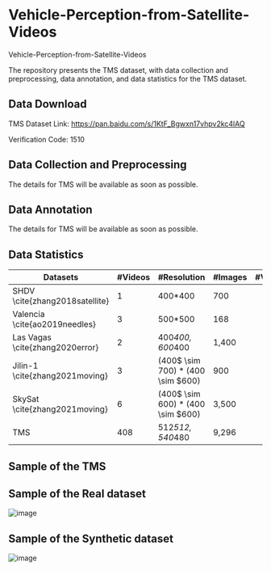 # Vehicle-Perception-from-Satellite-Videos


Vehicle-Perception-from-Satellite-Videos


The repository presents the TMS dataset, with data collection and preprocessing, data annotation, and data statistics for the TMS dataset.


## Data Download  
 
 TMS Dataset Link: https://pan.baidu.com/s/1KtF_Bgwxn17vhpv2kc4lAQ

 
Verification Code: 1510 

## Data Collection and Preprocessing
The details for TMS will be available as soon as possible.

## Data Annotation
The details for TMS will be available as soon as possible.

 
## Data Statistics

| Datasets                        | \#Videos | \#Resolution                      | \#Images | \#Vehicles |     |         |    Tasks   |              |              | Availability |
|---------------------------------|----------|-----------------------------------|----------|:----------:|-----|---------|:----------:|--------------|--------------|--------------|
| SHDV \cite{zhang2018satellite}  | 1        | 400*400                           | 700      | --         | --  | --      | \Checkmark | \XSolidBrush | \XSolidBrush | No           |
| Valencia \cite{ao2019needles}   | 3        | 500*500                           | 168      | 7          | 41  | 3,211   | \Checkmark | \XSolidBrush | \XSolidBrush | Yes          |
| Las Vagas \cite{zhang2020error} | 2        | 400*400, 600*400                  | 1,400    | 27         | 86  | 80,047  | \Checkmark | \XSolidBrush | \XSolidBrush | Yes          |
| Jilin-1 \cite{zhang2021moving}  | 3        | (400$ \sim $700)*(400$ \sim $600) | 900      | --         | --  | --      | \Checkmark | \XSolidBrush | \XSolidBrush | No           |
| SkySat \cite{zhang2021moving}   | 6        | (400$ \sim $600)*(400$ \sim $600) | 3,500    | --         | --  | --      | \Checkmark | \XSolidBrush | \Checkmark   | Partially    |
| TMS                             | 408      | 512*512, 540*480                  | 9,296    | 0          | 101 | 128,801 | \Checkmark | \Checkmark   | \Checkmark   | Yes          |

## Sample of the TMS

## Sample of the Real dataset
  
![image](https://github.com/Chenxi1510/Remote-sensing-Image-Compression/blob/main/Image/Real.png)


## Sample of the Synthetic dataset

![image](https://github.com/Chenxi1510/Remote-sensing-Image-Compression/blob/main/Image/Synthetic.png)







